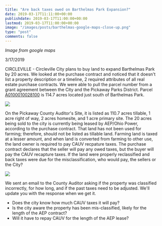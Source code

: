 ```yaml
---
title: "Are back taxes owed on Barthelmas Park Expansion?"
date: 2019-03-17T11:11:00+00:00
publishdate: 2019-03-17T11:00:00+00:00
lastmod: 2019-03-17T11:00:00+00:00
image: "/images/posts/barthelmas-google-maps-close-up.png"
type: "post"
comments: false
---
```

*Image from google maps*

3/17/2019 

CIRCLEVILLE - Circleville City plans to buy land to expand Barthelmas Park by 20 acres. We looked at the purchase contract and noticed that it doesn't list a property description or a timeline, 2 required attributes of all real estate purchase contracts. We were able to pull the parcel number from a grant agreement between the City and the Pickaway Parks District. Parcel [A0100010028100](http://pickaway.iviewauditor.com/Data.aspx?ParcelID=A0100010028100) is 114.7 acres located just south of Barthelmas Park.

![](/images/posts/auditor_map.png)

On the Pickaway County Auditor's Site, it is listed as 110.7 acres tillable, 1 acre right of way, 2 acres homesite, and 1 acre primary site. The 20 acres being sold to the city is currently being leased by AEP/Ohio Power, according to the purchase contract. That land has not been used for farming; therefore, should not be listed as tillable land. Farming land is taxed at a lesser amount, and when land is converted from farming to other use, the land owner is required to pay CAUV recpature taxes. The purchase contract declares that the seller will pay any owed taxes, but the buyer will pay the CAUV recapture taxes. If the land were properly reclassified and back taxes were due for the misclassification, who would pay, the sellers or the City?

![](/images/posts/barthelmas-google-maps.png)

We sent an email to the County Auditor asking if the property was classified incorrectly, for how long, and if the past taxes need to be adjusted. We'll update you with the response when we get it.

* Does the city know how much CAUV taxes it will pay?
* Is the city aware the property has been mis-classified, likely for the length of the AEP contract?
* Will it have to repay CAUV for the length of the AEP lease?
